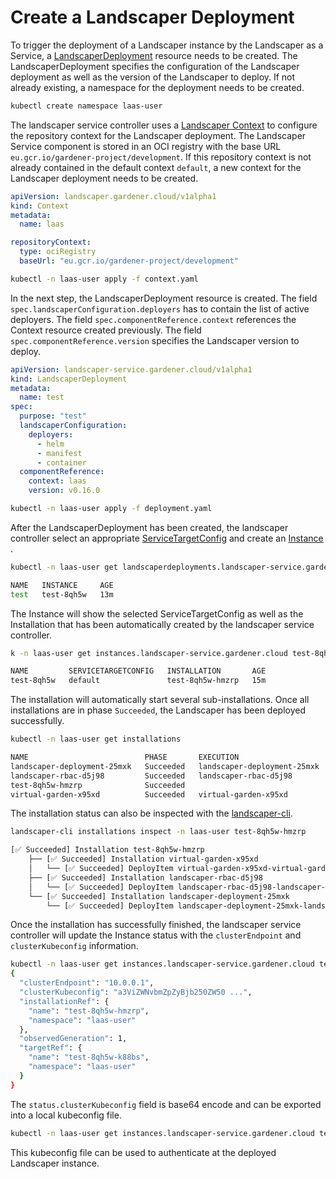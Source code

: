 # Create a Landscaper Deployment

To trigger the deployment of a Landscaper instance by the Landscaper as a Service, 
a [LandscaperDeployment](../usage/LandscaperDeployments.md) resource needs to be created.
The LandscaperDeployment specifies the configuration of the Landscaper deployment as well as the version of the Landscaper to deploy.
If not already existing, a namespace for the deployment needs to be created.

```sh
kubectl create namespace laas-user
```

The landscaper service controller uses a [Landscaper Context](https://github.com/gardener/landscaper/blob/master/docs/usage/Context.md) to configure the repository context for the Landscaper deployment.
The Landscaper Service component is stored in an OCI registry with the base URL `eu.gcr.io/gardener-project/development`.
If this repository context is not already contained in the default context `default`, a new context for the Landscaper deployment needs to be created.

```yaml
apiVersion: landscaper.gardener.cloud/v1alpha1
kind: Context
metadata:
  name: laas

repositoryContext:
  type: ociRegistry
  baseUrl: "eu.gcr.io/gardener-project/development"
```

```sh
kubectl -n laas-user apply -f context.yaml
```

In the next step, the LandscaperDeployment resource is created. The field `spec.landscaperConfiguration.deployers` has to contain the list of active deployers.
The field `spec.componentReference.context` references the Context resource created previously.
The field `spec.componentReference.version` specifies the Landscaper version to deploy.

```yaml
apiVersion: landscaper-service.gardener.cloud/v1alpha1
kind: LandscaperDeployment
metadata:
  name: test
spec:
  purpose: "test"
  landscaperConfiguration:
    deployers:
      - helm
      - manifest
      - container
  componentReference:
    context: laas
    version: v0.16.0
```

```sh
kubectl -n laas-user apply -f deployment.yaml
```

After the LandscaperDeployment has been created, the landscaper controller select an appropriate [ServiceTargetConfig](../usage/ServiceTargetConfigs.md) and create an [Instance](../usage/Instances.md) .

```sh
kubectl -n laas-user get landscaperdeployments.landscaper-service.gardener.cloud test

NAME   INSTANCE     AGE
test   test-8qh5w   13m
```

The Instance will show the selected ServiceTargetConfig as well as the Installation that has been automatically created by the landscaper service controller.

```sh
k -n laas-user get instances.landscaper-service.gardener.cloud test-8qh5w

NAME         SERVICETARGETCONFIG   INSTALLATION       AGE
test-8qh5w   default               test-8qh5w-hmzrp   15m
```

The installation will automatically start several sub-installations. Once all installations are in phase `Succeeded`, the Landscaper has been deployed successfully.

```sh
kubectl -n laas-user get installations 

NAME                          PHASE       EXECUTION                     AGE
landscaper-deployment-25mxk   Succeeded   landscaper-deployment-25mxk   6m43s
landscaper-rbac-d5j98         Succeeded   landscaper-rbac-d5j98         6m43s
test-8qh5w-hmzrp              Succeeded                                 6m45s
virtual-garden-x95xd          Succeeded   virtual-garden-x95xd          6m43s
```

The installation status can also be inspected with the [landscaper-cli](https://github.com/gardener/landscapercli).

```sh
landscaper-cli installations inspect -n laas-user test-8qh5w-hmzrp

[✅ Succeeded] Installation test-8qh5w-hmzrp
    ├── [✅ Succeeded] Installation virtual-garden-x95xd
    │   └── [✅ Succeeded] DeployItem virtual-garden-x95xd-virtual-garden-container-deployer-6h2qv
    ├── [✅ Succeeded] Installation landscaper-rbac-d5j98
    │   └── [✅ Succeeded] DeployItem landscaper-rbac-d5j98-landscaper-rbac-nqw4j
    └── [✅ Succeeded] Installation landscaper-deployment-25mxk
        └── [✅ Succeeded] DeployItem landscaper-deployment-25mxk-landscaper-8c5cz
```

Once the installation has successfully finished, the landscaper service controller will update the Instance status with the `clusterEndpoint` and `clusterKubeconfig` information.

```sh
kubectl -n laas-user get instances.landscaper-service.gardener.cloud test-8qh5w -o jsonpath="{.status}" | jq
{
  "clusterEndpoint": "10.0.0.1",
  "clusterKubeconfig": "a3ViZWNvbmZpZyBjb250ZW50 ...",
  "installationRef": {
    "name": "test-8qh5w-hmzrp",
    "namespace": "laas-user"
  },
  "observedGeneration": 1,
  "targetRef": {
    "name": "test-8qh5w-k88bs",
    "namespace": "laas-user"
  }
}
```

The `status.clusterKubeconfig` field is base64 encode and can be exported into a local kubeconfig file.

```sh
kubectl -n laas-user get instances.landscaper-service.gardener.cloud test-8qh5w -o jsonpath="{.status.clusterKubeconfig}" | base64 -d > landscaper-kubeconfig.yaml
```

This kubeconfig file can be used to authenticate at the deployed Landscaper instance.
